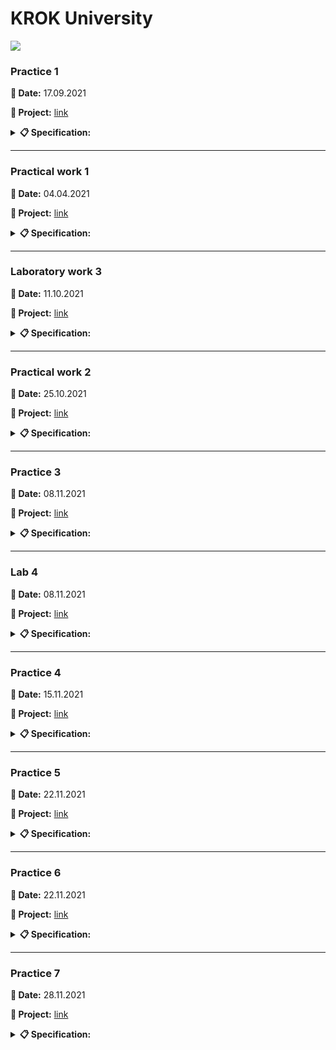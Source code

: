 # **KROK University**

<img src="https://cabinet.krok.edu.ua:8443/img/logo.png">

### **Practice 1**

**📅 Date:** 17.09.2021

**📁 Project:** [link](practice_01.py)

<details>
<summary><b>📋 Specification:</b></summary>

1. Write a Python-script that displays the message “Hello world”.
2. Rewrite the first script to display three any messages.
3. Write a Python-script to reads values for the length and width of a rectangle and returns the area of the rectangle.
4. Write a program that requests the user to enter two numbers and prints the sum, product, difference and quotient of the two numbers.
5. Write a program that reads in the radius of a circle and prints the circle’s diameter, circumference and area. Use the constant value 3.14159 for π. Do these calculations in output statements.
</details>

---

### **Practical work 1**

**📅 Date:** 04.04.2021

**📁 Project:** [link](practical_work_01.py)

<details>
<summary><b>📋 Specification:</b></summary>

1. Construct these numeric values:

   * integer zero;
   * floating point zero;
   * integer one hundred and one;
   * floating point one thousand;
   * floating point one thousand using scientific notation;
   * create a positive integer, a negative integer, and zero. Assign them to variables;
   * write several arithmetic expressions. Bind the values to variables. Use a variety of operators, e.g. +, -, /, *, etc. Use parentheses to control operator scope;
   * create several floats and assign them to variables;
   * write several arithmetic expressions containing your float variables;
   * write several expressions using mixed arithmetic (integers and floats);
   * obtain a float as a result of division of one integer by another; do so by explicitly converting one integer to a float.

2. Type Conversation:

   * construct an integer from the string "123";
   * construct a float from the integer 123;
   * construct an integer from the float 12.345.

3. Digits of a Number:

   * write a Python-script that detects the last 4 digits of a credit card;
   * find the sum of the digits of a three-digit number.
</details>

---

### **Laboratory work 3**

**📅 Date:** 11.10.2021

**📁 Project:** [link](laboratory_work_03.py)

<details>
<summary><b>📋 Specification:</b></summary>

Organize data input and format output of specified data types according to the option number. In the table. for each option there are requirements for the amount, type and format of data. Organize the output of each object using the % operator, the method str.format() and "f" lines.

<table border="1" cellspacing="0" cellpadding="0" width="604">
    <tr>
        <td width="151" colspan="2" valign="top">
            <p align="center"><b>Integers</b></p>
        </td>
        <td width="171" colspan="4" valign="top">
            <p align="center"><b>Real numbers</b></p>
        </td>
        <td width="94" rowspan="3" valign="top">
            <p align="center"><b>The number of characters in a line</b></p>
        </td>
        <td width="122" rowspan="3" valign="top">
            <p align="center"><b>The value of a logical object</b></p>
        </td>
    </tr>
    <tr>
        <td width="63" rowspan="2" valign="top">
            <p align="center"><b>Number of number</b>s</p>
        </td>
        <td width="87" rowspan="2" valign="top">
            <p align="center"><b>The width of the number field</b></p>
        </td>
        <td width="66" rowspan="2" valign="top">
            <p align="center"><b>Number of numbers</b></p>
        </td>
        <td width="38" rowspan="2" valign="top">
            <p align="center"><b>Real floating point number (specified output field width</b>)</p>
        </td>
        <td width="67" colspan="2" valign="top">
            <p align="center"><b>A real number with a fixed point</b></p>
        </td>
    </tr>
    <tr>
        <td width="28">
            <p align="center"><b>Output field width</p>
        </td>
        <td width="38">
            <p align="center"><b>Number of positions after the point</p>
        </td>
    </tr>
    <tr>
        <td width="63" valign="top">
            <p align="center">2</p>
        </td>
        <td width="87" valign="top">
            <p align="center">5</p>
        </td>
        <td width="66" valign="top">
            <p align="center">4</p>
        </td>
        <td width="38" valign="top">
            <p align="center">8</p>
        </td>
        <td width="28">
            <p align="center">7</p>
        </td>
        <td width="38">
            <p align="center">4</p>
        </td>
        <td width="94" valign="top">
            <p align="center">2</p>
        </td>
        <td width="122" valign="top">
            <p align="center">True</p>
        </td>
    </tr>
</table>

Addition. Example of format output:

```python
x = float(input("x = "))
```

    x = 10.01

```python
print("Special string with \"%\":", "%5.3f" % x)
```

    Special string with "%": 10.010

```python
print("String format() method:", "{0:5.3f}".format(x))
```

    String format() method: 10.010

```python
print("f-string:", f"{x:5.3f}")
```

    f-string: 10.010
</details>

---

### **Practical work 2**

**📅 Date:** 25.10.2021

**📁 Project:** [link](practical_work_02.py)

<details>
<summary><b>📋 Specification:</b></summary>

1. Assume that we define x, y, and z to refer to int values. Write an expression that computes whether:

      * x is odd;
      * x is a multiple of 20 (e.g., 20, 40, 60, ...).

    Assume that zero is a positive number. Write an expression that computes whether:

      * x and y are both positive;
      * x and y have the same sign (both are positive or both are negative);
      * x and y have different signs (one is positive and one is negative).

    Write an expression that computes whether:

     * all three names (x, y, and z) are bound to equal values;
     * all three names (x, y, and z) are bound to different values (none the same);
     * two variables store the same value, but the third one is different.

2. Assume that we specify two points in space by definint the x and y coordinate of each using x1, y1, x2, and y2 all which are float. Write an expression that computes:

     * the distance between these points;
     * the slope of the line from the first point to the second;
     * whether both points lie on the same line from the origin;
     * whether the first point is above the second;
     * what quadrant the first point lies in (1st, 2nd, 3rd, or 4th);
     * whether the two points lie in the same quadrant.
</details>

---

### **Practice 3**

**📅 Date:** 08.11.2021

**📁 Project:** [link](practice_03.py)

<details>
<summary><b>📋 Specification:</b></summary>

1. Write a Python program using loop structure to print numbers 1.2.3……9.
2. Write a Python program using loop structure to print numbers 9.8.7…..1.
3. Write a Python program to print on the screen odd numbers between 5..13.
4. Write a Python program to add all the numbers entered by a user until user enters 0.
5. Write a Python Program to reverse a number. For example, if user enters 123 as input then 321 is printed as output.
6. Write Python program to find and print factorial of a number.
</details>

---

### **Lab 4**

**📅 Date:** 08.11.2021

**📁 Project:** [link](lab_04.py)

<details>
<summary><b>📋 Specification:</b></summary>

1. Write a program that changes the values ​​of two integer variables a and b without use of additional variables.

2. Write a program that calculates and displays:

    * arithmetic mean of two integers a and b;
    * geometric mean of two integers a and b.

3. Write a program that rearranges the digits of the three-digit number that is specified user in reverse order and displays a new number on the screen.

4. Write a program that determines the total number of hours of the day (variable hour) and the total number of minutes of the day (variable minute) that have passed before the current seconds of the day (variable second). For example, if second = 11111 (second = 3 * 3600 + 5 * 60 + 11), then hour = 3 and minute = 5.

5. Write a program that determines the value of the angle in degrees (variable corner) between clockwise at the beginning of the day and its state in hour hours, minutes minutes and second seconds (0 ≤ hour ≤ 11; 0 ≤ minute; second ≤ 59).

6. Write a program that determines whether a natural number entered by the user:

    * even;
    * ending in the number 5.

7. Write a program that determines the value of an integer variable number - from 1 to 7, c depending on which day of the week (Monday to Sunday) is the day (whole variable day) of a low year, in which January 1 is Monday (1 ≤ day ≤ 365).

8. Given fractional numbers a, b, c (a! = 0). Find out if the equation ax² + bx + c has fractional roots.
</details>

---

### **Practice 4**

**📅 Date:** 15.11.2021

**📁 Project:** [link](practice_04.py)

<details>
<summary><b>📋 Specification:</b></summary>

1. Write a program that reads 4 numbers from the keyboard and displays most of them.

2. Determine the number of days in the year that the user enters. In a leap year - 366 days, while in a normal 365.

3. A triangle exists only when the sum of any two of its sides is greater than a third. Given: a, b, c are the sides of the assumed triangle. Write a program that will indicate whether such a triangle exists or not.

4. Display all numbers in the range of 1 to 100 multiples of 7.

5. Calculate using a cycle the factorial of the number n

6. Display an "hourglass" whose maximum width is read from the keyboard (odd number). In the example, the width is 5:

        *****
         ***
          *
         ***
        *****

7. Use cycles to display all prime numbers from 1 to 100.
</details>

---

### **Practice 5**

**📅 Date:** 22.11.2021

**📁 Project:** [link](practice_05.py)

<details>
<summary><b>📋 Specification:</b></summary>

1. Write a Python program to generate and print a list, where the values are square of numbers between 1 and 30 (both included).

2. Write a Python program to display the examination schedule (extract the date from exam_st_date).

        exam_st_date = (11, 12, 2014)

        Sample Output:
        The examination will start from: 11/12/2014

3. Write a Python program which accepts a sequence of commaseparated numbers from user and generate a list and a tuple with those numbers.

        Sample data: 3, 5, 7, 23

        Output:
        List: ["3", "5", "7", "23"]
        Tuple: ("3", "5", "7", "23")

4. Write a Python function that takes two lists and returns True if they have at least one common member.

5. Write a Python-script. There is a bus moving in the city, and it takes and drop some people in each bus stop. You are provided with a list (or array) of integer arrays (or tuples). Each integer array has two items which represent number of people get into bus (The first item) and number of people get off the bus (The second item) in a bus stop. Your task is to return number of people who are still in the bus after the last bus station (after the last array). Even though it is the last bus stop, the bus is not empty and some people are still in the bus, and they are probably sleeping there :D
    
    Example:

        number([[10, 0], [3, 5], [5, 8]]) # Result is 5
        number([[3, 0], [9, 1], [4, 10], [12, 2], [6, 1], [7, 10]]) # Result is 17
        number([[3, 0], [9, 1], [4, 8], [12, 2], [6, 1], [7, 8]]) # Result is 21
</details>

---

### **Practice 6**

**📅 Date:** 22.11.2021

**📁 Project:** [link](practice_06.py)

<details>
<summary><b>📋 Specification:</b></summary>

1. Write a Python program to calculate the length of a string.

2. Write a Python program to get a string made of the first 2 and the last 2 chars from a given a string. If the string length is less than 2, return instead the empty string.

        Sample Strings:

        "w3resource"
        Expected Result: "w3ce"

        "w3"
        Expected Result: "w3w3"

        "w"
        Expected Result: Empty String

3. Write a Python program to get a string from a given string where all occurrences of its first char have been changed to "$", except the first char itself.

        Sample String : "restart"
        Expected Result : "resta$t"

4. Write a Python function to reverses a string if it's length is a multiple of 4.

5. Write a Python program that accepts a comma separated sequence of words as input and prints the unique words in sorted form (alphanumerically).

        Sample Words: red, white, black, red, green, black
        Expected Result: black, green, red, white, red
</details>

---

### **Practice 7**

**📅 Date:** 28.11.2021

**📁 Project:** [link](practice_07.py)

<details>
<summary><b>📋 Specification:</b></summary>

1. Implement a script which receives a string and replaces all " symbols with ' and vise versa. The script should return modified string.

2. Write a script that checks whether a string is a palindrome or not.
    
    Returns "True" if it is palindrome, else "False".

    To check your implementation you can use strings from [here](https://en.wikipedia.org/wiki/Palindrome#Famous_palindromes).

    The script has to ignore special characters, whitespaces and different cases.

3. Implement a script which works the same as str.split.

    Note:
    
    Usage of str.split method is prohibited.

4. Implement a script which returns the longest word in the given string.

    The word can contain any symbols except whitespaces (`,\n,\tand so on).

    If there are multiple longest words in the string with a same length return the word that occurs first.

5. For a positive integer n calculate the result value, which is equal to the sum of the odd numbers of n.

    Example:

        n = 1234
        result = 4

        n = 246
        result = 0

6. Create a script that for a positive integer n calculates the result value, which is equal to the sum of the “1” in the binary representation of n otherwise, returns None.

    Example:

        n = 14 = 1110
        result = 3

        n = 128 = 10000000
        result = 1

7. Once upon a time, on a way through the old wild mountainous west, a man was given directions to go from one point to another. The directions were "NORTH", "SOUTH", "WEST", "EAST". Clearly "NORTH" and "SOUTH" are opposite, "WEST" and "EAST" too.

    Going to one direction and coming back the opposite direction right away is a needless effort. Since this is the wild west, with dreadfull weather and not much water, it's important to save yourself some energy, otherwise you might die of thirst!

    How I crossed a mountainous desert the smart way.

    The directions given to the man are, for example, the following (depending on the language):

        ["NORTH", "SOUTH", "SOUTH", "EAST", "WEST", "NORTH", "WEST"]

    or

        {"NORTH", "SOUTH", "SOUTH", "EAST", "WEST", "NORTH", "WEST"}

    or

        [North, South, South, East, West, North, West]

    You can immediatly see that going "NORTH" and immediately "SOUTH" is not reasonable, better stay to the same place! So the task is to give to the man a simplified version of the plan. A better plan in this case is simply:

        ["WEST"]

    or

        {"WEST"}

    or

        [West]

    Other examples:

    * in ["NORTH", "SOUTH", "EAST", "WEST"], the direction "NORTH" + "SOUTH" is going north and coming back right away;

    * the path becomes ["EAST", "WEST"], now "EAST" and "WEST" annihilate each other, therefore, the final result is [] (nil in Clojure);

    * in ["NORTH", "EAST", "WEST", "SOUTH", "WEST", "WEST"], "NORTH" and "SOUTH" are not directly opposite but they become directly opposite after the reduction of "EAST" and "WEST" so the whole path is reducible to ["WEST", "WEST"].

    Task:

    Write a script which will take an array of strings and returns an array of strings with the needless directions removed (W<->E or S<->N side by side).

8. Background:

    In Japan, a game called Shiritori is played. The rules are simple, a group of people take turns calling out a word whose beginning syllable is the same as the previous player's ending syllable. For example, the first person would say the word ねこ, and the second player must make a word that starts with こ, like　こむぎ. This repeats until a player can not think of a word fast enough or makes a word that ends in ん, because there are no words that begin with ん　in the Japanese language.

    English Shiritori has the same principle, with the first and last letters of words. That being said the lose condition is saying a word that doesn't start with the previous word's last letter or not saying a word quick enough.

    For example:
    
    apple -> eggs -> salmon -> nut -> turkey...

    Your Task:

    You will be given a list of strings, a transcript of an English Shiritori match. Your task is to find out if the game ended early, and return a list that contains every valid string until the mistake. If a list is empty return an empty list. If one of the elements is an empty string, that is invalid and should be handled.

    Examples:

        All elements valid:
        The array {"dog", "goose", "elephant", "tiger", "rhino", "orc", "cat"}
        Should return {"dog", "goose", "elephant", "tiger", "rhino", "orc", "cat"}

        An invalid element at index 2:
        The array {"dog", "goose", "tiger", "cat", "elephant", "rhino", "orc"}
        Should return ("dog", "goose") since goose ends in "e" and tiger starts with "t"

        An invalid empty string at index 2:
        The array {"ab", "bc", "", "cd"}
        Should return ("ab", "bc")

        All invalid empty string at index 0:
        The array {"", "bc", "", "cd"}
        Should return An Empty List
</details>
